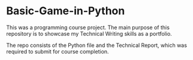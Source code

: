 # Basic-Game-in-Python
This was a programming course project. The main purpose of this repository is to showcase my Technical Writing skills as a portfolio. 

The repo consists of the Python file and the Technical Report, which was required to submit for course completion. 

